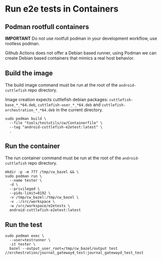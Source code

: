 # Run e2e tests in Containers

## Podman rootfull containers

**IMPORTANT** Do not use rootfull podman in your development workflow, use rootless podman.

Github Actions does not offer a Debian based runner, using Podman we can create Debian based
containers that mimics a real host behavior.


## Build the image

The build image command must be run at the root of the `android-cuttlefish` repo directory.

Image creation expects cuttlefish debian packages: `cuttlefish-base_*_*64.deb`,
`cuttlefish-user_*_*64.deb` and `cuttlefish-orchestration_*_*64.deb` in the
current directory.

```
sudo podman build \
  --file "tools/testutils/cw/Containerfile" \
  --tag "android-cuttlefish-e2etest:latest" \
  .
```


## Run the container
The run container command must be run at the root of the `android-cuttlefish` repo directory.

```
mkdir -p -m 777 /tmp/cw_bazel && \
sudo podman run \
  --name tester \
  -d \
  --privileged \
  --pids-limit=8192 \
  -v /tmp/cw_bazel:/tmp/cw_bazel \
  -v .:/src/workspace \
  -w /src/workspace/e2etests \
  android-cuttlefish-e2etest:latest
```

## Run the test

```
sudo podman exec \
  --user=testrunner \
  -it tester \
  bazel --output_user_root=/tmp/cw_bazel/output test //orchestration/journal_gatewayd_test:journal_gatewayd_test_test
```
